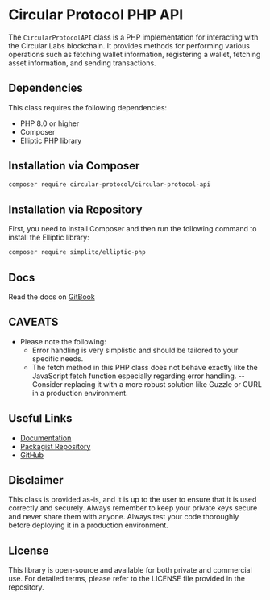 # Circular Protocol PHP API

The `CircularProtocolAPI` class is a PHP implementation for interacting with the Circular Labs blockchain. It provides methods for performing various operations such as fetching wallet information, registering a wallet, fetching asset information, and sending transactions.

## Dependencies

This class requires the following dependencies:

- PHP 8.0 or higher
- Composer
- Elliptic PHP library

## Installation via Composer

```bash
composer require circular-protocol/circular-protocol-api
```

## Installation via Repository

First, you need to install Composer and then run the following command to install the Elliptic library:

```bash
composer require simplito/elliptic-php
```

## Docs

Read the docs on [GitBook](https://circular-protocol.gitbook.io/circular-sdk/api-docs/php)

## CAVEATS

* Please note the following:
    * Error handling is very simplistic and should be tailored to your specific needs.
    * The fetch method in this PHP class does not behave exactly like the JavaScript fetch function especially regarding error handling.
      -- Consider replacing it with a more robust solution like Guzzle or CURL in a production environment.

## Useful Links

- [Documentation](https://circular-protocol.gitbook.io/circular-sdk/api-docs/php)
- [Packagist Repository](https://packagist.org/packages/circular-protocol/circular-protocol-api)
- [GitHub](https://github.com/circular-protocol/circular-php)

## Disclaimer

This class is provided as-is, and it is up to the user to ensure that it is used correctly and securely. Always remember to keep your private keys secure and never share them with anyone. Always test your code thoroughly before deploying it in a production environment.

## License

This library is open-source and available for both private and commercial use. For detailed terms, please refer to the LICENSE file provided in the repository.
